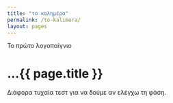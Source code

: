 ```yaml
---
title: "το καλημέρα"
permalink: /to-kalimera/
layout: pages
---
```

Το πρώτο λογοπαίγνιο


# ...{{ page.title }}

Διάφορα τυχαία τεστ για να δούμε αν ελέγχω τη φάση.
